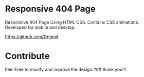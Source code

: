 # Responsive 404 Page
Responsive 404 Page Using HTML CSS.
Contains CSS animations.
Developed for mobile and desktop.

https://github.com/Drignet

# Contribute
Feel Free to modify and improve the design ### thank you!!!
